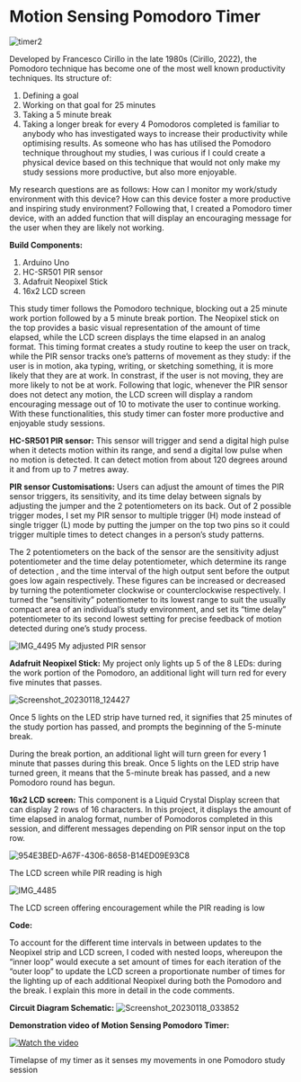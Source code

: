 # Motion Sensing Pomodoro Timer
![timer2](https://user-images.githubusercontent.com/114293506/213210966-9c3a5c37-0bbb-428c-b178-318841d1eebd.jpeg)

Developed by Francesco Cirillo in the late 1980s (Cirillo, 2022), the Pomodoro technique has become one of the most well known productivity techniques. Its structure of:
1. Defining a goal
2. Working on that goal for 25 minutes
3. Taking a 5 minute break 
4. Taking a longer break for every 4 Pomodoros completed
is familiar to anybody who has investigated ways to increase their productivity while optimising results. As someone who has has utilised the Pomodoro technique throughout my studies, I was curious if I could create a physical device based on this technique that would not only make my study sessions more productive, but also more enjoyable.

My research questions are as follows:
How can I monitor my work/study environment with this device?
How can this device foster a more productive and inspiring study environment?
Following that, I created a Pomodoro timer device,  with an added function that will display an encouraging message for the user when they are likely not working.

**Build Components:**
1. Arduino Uno
2. HC-SR501 PIR sensor
3. Adafruit Neopixel Stick
4. 16x2 LCD screen

This study timer follows the Pomodoro technique, blocking out a 25 minute work portion followed by a 5 minute break portion. The Neopixel stick on the top provides a basic visual representation of the amount of time elapsed, while the LCD screen displays the time elapsed in an analog format. This timing format creates a study routine to keep the user on track, while the PIR sensor tracks one’s patterns of movement as they study: if the user is in motion, aka typing, writing, or sketching something, it is more likely that they are at work. In constrast, if the user is not moving, they are more likely to not be at work. Following that logic, whenever the PIR sensor does not detect any motion, the LCD screen will display a random encouraging message out of 10 to motivate the user to continue working. With these functionalities, this study timer can foster more productive and enjoyable study sessions.

**HC-SR501 PIR sensor:**
This sensor will trigger and send a digital high pulse when it detects motion within its range, and send a digital low pulse when no motion is detected. It can detect motion from about 120 degrees around it and from up to 7 metres away.

**PIR sensor Customisations:**
Users can adjust the amount of times the PIR sensor triggers, its sensitivity, and its time delay between signals by adjusting the jumper and the 2 potentiometers on its back. Out of 2 possible trigger modes, I set my PIR sensor to multiple trigger (H) mode instead of single trigger (L) mode by putting the jumper on the top two pins so it could trigger multiple times to detect changes in a person’s study patterns.

The 2 potentiometers on the back of the sensor are the sensitivity adjust potentiometer and the time delay potentiometer, which determine its range of detection , and the time interval of the high output sent before the output goes low again respectively. These figures can be increased or decreased by turning the potentiometer clockwise or counterclockwise respectively.
I turned the “sensitivity” potentiometer to its lowest range to suit the usually compact area of an individual’s study environment, and set its “time delay” potentiometer to its second lowest setting for precise feedback of motion detected during one’s study process.

![IMG_4495](https://user-images.githubusercontent.com/114293506/213215527-46dff6f4-c1fe-436b-805e-b572c5631032.jpg)
My adjusted PIR sensor

**Adafruit Neopixel Stick:**
 My project only lights up 5 of the 8 LEDs: during the work portion of the Pomodoro, an additional light will turn red for every five minutes that passes. 
 
![Screenshot_20230118_124427](https://user-images.githubusercontent.com/114293506/213213133-c2759277-c956-47df-af47-d00855279915.png)

Once 5 lights on the LED strip have turned red, it signifies that 25 minutes of the study portion has passed, and prompts the beginning of the 5-minute break. 

During the break portion, an additional light will turn green for every 1 minute that passes during this break. Once 5 lights on the LED strip have turned green, it means that the 5-minute break has passed, and a new Pomodoro round has begun.

**16x2 LCD screen:**
This component is a Liquid Crystal Display screen that can display 2 rows of 16 characters. In this project, it displays the amount of time elapsed in analog format, number of Pomodoros completed in this session, and different messages depending on PIR sensor input on the top row.

![954E3BED-A67F-4306-8658-B14ED09E93C8](https://user-images.githubusercontent.com/114293506/213214540-39e808aa-0f4b-44d3-97e3-411cbcb7e017.jpg)

The LCD screen while PIR reading is high

![IMG_4485](https://user-images.githubusercontent.com/114293506/213214956-aea1dc80-f227-442c-9fb2-b12382783bcb.jpg)

The LCD screen offering encouragement while the PIR reading is low

**Code:**

To account for the different time intervals in between updates to the Neopixel strip and LCD screen, I coded with nested loops, whereupon the “inner loop” would execute a set amount of times for each iteration of the “outer loop” to update the LCD screen a proportionate number of times for the lighting up of each additional Neopixel during both the Pomodoro and the break. I explain this more in detail in the code comments.


**Circuit Diagram Schematic:**
![Screenshot_20230118_033852](https://user-images.githubusercontent.com/114293506/213218431-b8525e5d-a322-4fb4-9954-bc8f53d06423.png)


**Demonstration video of Motion Sensing Pomodoro Timer:**

[![Watch the video](https://user-images.githubusercontent.com/114293506/213215887-9f95f5c9-a8de-48c3-994a-4ef4a7a5d4f7.jpg)](https://youtube.com/shorts/T6F4kPXfHqc)

Timelapse of my timer as it senses my movements in one Pomodoro study session





